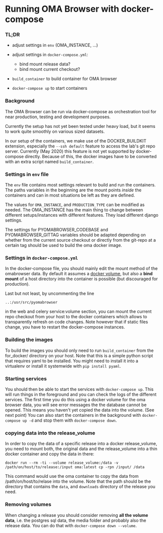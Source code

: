 # Running OMA Browser with docker-compose

### TL;DR

- adjust settings in `env` (OMA_INSTANCE, ...)
- adjust settings in `docker-compose.yml`:
  
  - bind mount release data?
  - bind mount current checkout?
  
- `build_container` to build container for OMA browser
- `docker-compose up` to start containers


### Background

The OMA Browser can be run via docker-compose as orchestration 
tool for near production, testing and development purposes.

Currently the setup has not yet been tested under heavy load, 
but it seems to work quite smoothly on various sized datasets.

In our setup of the containers, we make use of the 
DOCKER_BUILDKIT extension, especially the `--ssh default` feature 
to access the lab's git repo server. Currently (May 2020) this feature is 
not yet supported by docker-compose directly. Because of this, the 
docker images have to be converted with an extra script named `build_container`.

### Settings in `env` file

The `env` file contains most settings relevant to build and run the 
containers. The paths variables in the beginning are the mount points 
_inside_ the containers and can in most situations be left as they 
are defined. 

The values for `OMA_INSTANCE`, and `PRODUCTION_TYPE` can be modified
as needed. The OMA_INSTANCE has the main thing to change between
different setups/instances with different features. They load different
django settings.

The settings for PYOMABROWSER_CODEBASE and PYOMABROWSER_GITTAG variables 
should be adapted depending on whether from the current source checkout 
or directly from the git-repo at a certain tag should be used to build 
the oma docker image.

### Settings in `docker-compose.yml`

In the docker-compose file, you should mainly edit the mount method of 
the omabrowser data. By default it assumes a 
[docker volume](https://docs.docker.com/storage/volumes/), but also 
a **bind mount** of a host directory into the container is possible (but 
discouraged for production).

Last but not least, by uncommenting the line 

`..:/usr/src/pyomabrowser`

in the web and celery service:volume section, you can mount the current 
repo checkout from your host to the docker containers which allows
to transparently refresh on code changes. Note however that if 
static files change, you have to restart the docker-compose instances.

### Building the images

To build the images you should only need to run 
`build_container` from the for_docker/ directory on your host.
Note that this is a simple python script that requires yaml to 
be installed. You might need to install it into a virtualenv or 
install it systemwide with `pip install pyaml`.

### Starting services
You should then be able to start the services with 
`docker-compose up`. This will run things in the foreground and 
you can check the logs of the different services. The first time 
you do this using a docker volume for the oma browser data, you
will see error messages the the database cannot be opened. This 
means you haven't yet copied the data into the volume. 
(See next point)
You can also start the containers in the background with `docker-compose up -d` 
and stop them with `docker-compose down`. 

### copying data into the release_volume
In order to copy the data of a specific release into a 
docker release_volume, you need to mount both, the 
original data and the release_volume into a thin docker 
container and copy the data in there:

`docker run --rm -ti --volume release_volume:/data -v /path/on/host/to/release:/input oma:latest cp -rpn /input/ /data`

This command would use the oma container to copy the data from /path/on/host/to/relase into the volume. Note that the 
path should be the directory that contains the `data`, and `downloads` directory of the release you need.

### Removing volumes
When changing a release you should consider removing **all the volume data**, i.e.
the postgres sql data, the media folder and probably also the release data.
You can do that with `docker-compose down --volume`.
